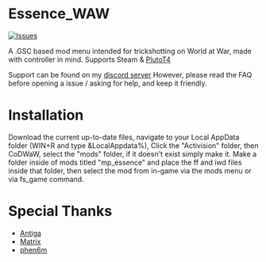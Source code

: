# Essence_WAW
[![Issues](https://img.shields.io/github/issues/ujicos/Essence_WAW)](https://github.com/ujicos/Essence_WAW/issues)

A .GSC based mod menu intended for trickshotting on World at War, made with controller in mind. Supports Steam & [PlutoT4](https://plutonium.pw/docs/install/#t4)

Support can be found on my [discord server](https://discord.gg/mDZ3w5jg2Y)
However, please read the FAQ before opening a issue / asking for help, and keep it friendly.

# Installation
Download the current up-to-date files, navigate to your Local AppData folder (WIN+R and type &LocalAppdata%), Click the "Activision" folder, then CoDWaW, select the "mods" folder, if it doesn't exist simply make it.
Make a folder inside of mods titled "mp_essence" and place the ff and iwd files inside that folder, then select the mod from in-game via the mods menu or via fs_game command.

# Special Thanks
* [Antiga](https://github.com/mprust)
* [Matrix](https://twitter.com/matrix)
* [phen6m](https://twitter.com/phen6m)